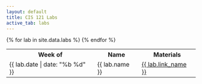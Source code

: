 ```yaml
---
layout: default
title: CIS 121 Labs
active_tab: labs
---
```


<table class="table table-striped">
  <tbody>
    <tr>
      <th>Week of</th>
      <th>Name</th>
      <th>Materials</th>
    </tr>
      {% for lab in site.data.labs %}
        <tr style="text-align: left">
          <td>{{ lab.date | date: "%b %d" }}</td>
          <td><span>{{ lab.name }}</span></td>
          <td>
            <span><a href="{{ lab.link }}">{{ lab.link_name }}</a></span>
          </td>
        </tr>
      {% endfor %}
  </tbody>
</table>